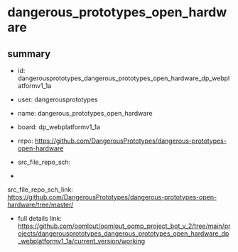 # dangerous_prototypes_open_hardware
 
## summary 
* id: dangerousprototypes_dangerous_prototypes_open_hardware_dp_webplatformv1_1a
* user: dangerousprototypes
* name: dangerous_prototypes_open_hardware
* board: dp_webplatformv1_1a
* repo: https://github.com/DangerousPrototypes/dangerous-prototypes-open-hardware



* src_file_repo_sch: 
*
 src_file_repo_sch_link: https://github.com/DangerousPrototypes/dangerous-prototypes-open-hardware/tree/master/
* full details link: https://github.com/oomlout/oomlout_oomp_project_bot_v_2/tree/main/projects/dangerousprototypes_dangerous_prototypes_open_hardware_dp_webplatformv1_1a/current_version/working  






